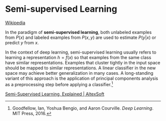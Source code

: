 # Semi-supervised Learning
[Wikipedia](https://en.wikipedia.org/wiki/Weak_supervision)

In the paradigm of **semi-supervised learning**, both unlabeled examples from $P(x)$ and labeled examples from $P(x, y)$ are used to estimate $P(y | x)$ or predict $y$ from $x$.

In the context of deep learning, semi-supervised learning usually refers to learning a representation $h=f(x)$ so that examples from the same class have similar representations. Examples that cluster tightly in the input space should be mapped to similar representations. A linear classifier in the new space may achieve better generalization in many cases. A long-standing variant of this approach is the application of principal components analysis as a preprocessing step before applying a classifier.[^deeplearning]

[Semi-Supervised Learning, Explained | AltexSoft](https://www.altexsoft.com/blog/semi-supervised-learning/)


[^deeplearning]: Goodfellow, Ian, Yoshua Bengio, and Aaron Courville. _Deep Learning_. MIT Press, 2016.